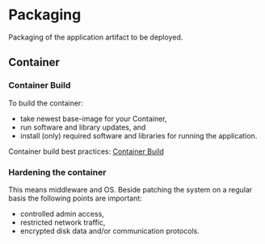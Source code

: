 # Packaging

Packaging of the application artifact to be deployed.

## Container

### Container Build

To build the container:

* take newest base-image for your Container,
* run software and library updates, and
* install (only) required software and libraries for running the application.

Container build best practices: [Container Build](../../best-practices.md#container-build)

### Hardening the container

This means middleware and OS. Beside patching the system on a regular basis the following points are important:

* controlled admin access,
* restricted network traffic,
* encrypted disk data and/or communication protocols.
